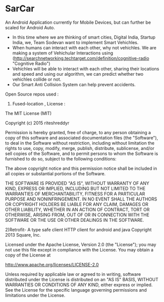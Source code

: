 # SarCar
An Android Application currently for Mobile Devices, but can further be scaled for Android Auto.
* In this time where we are thinking of smart cities, Digital India, Startup India, we, Team Sodevan want to implement Smart Vehichles.
* When humans can interact with each other, why not vehichles. We are making a system of Vehichular Interactions using (http://searchnetworking.techtarget.com/definition/cognitive-radio "Cognitive Radio")
* Vehichles will be able to interact with each other, sharing their locations and speed and using our algorithm, we can predict whether two vehichles collide or not.
* Our Smart Anti Collision System can help prevent accidents.


Open Source repos used :
1) Fused-location , License :

The MIT License (MIT)

Copyright (c) 2015 riteshreddyr

Permission is hereby granted, free of charge, to any person obtaining a copy
of this software and associated documentation files (the "Software"), to deal
in the Software without restriction, including without limitation the rights
to use, copy, modify, merge, publish, distribute, sublicense, and/or sell
copies of the Software, and to permit persons to whom the Software is
furnished to do so, subject to the following conditions:

The above copyright notice and this permission notice shall be included in all
copies or substantial portions of the Software.

THE SOFTWARE IS PROVIDED "AS IS", WITHOUT WARRANTY OF ANY KIND, EXPRESS OR
IMPLIED, INCLUDING BUT NOT LIMITED TO THE WARRANTIES OF MERCHANTABILITY,
FITNESS FOR A PARTICULAR PURPOSE AND NONINFRINGEMENT. IN NO EVENT SHALL THE
AUTHORS OR COPYRIGHT HOLDERS BE LIABLE FOR ANY CLAIM, DAMAGES OR OTHER
LIABILITY, WHETHER IN AN ACTION OF CONTRACT, TORT OR OTHERWISE, ARISING FROM,
OUT OF OR IN CONNECTION WITH THE SOFTWARE OR THE USE OR OTHER DEALINGS IN THE
SOFTWARE.


2)Retrofit- A type safe client HTTP client for android and java
Copyright 2013 Square, Inc.

Licensed under the Apache License, Version 2.0 (the "License");
you may not use this file except in compliance with the License.
You may obtain a copy of the License at

   http://www.apache.org/licenses/LICENSE-2.0

Unless required by applicable law or agreed to in writing, software
distributed under the License is distributed on an "AS IS" BASIS,
WITHOUT WARRANTIES OR CONDITIONS OF ANY KIND, either express or implied.
See the License for the specific language governing permissions and
limitations under the License.
